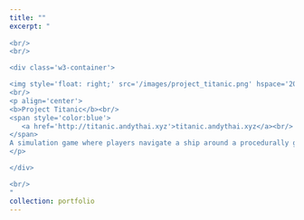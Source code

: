 ```yaml
---
title: ""
excerpt: "  
  
<br/>
<br/>

<div class='w3-container'>

<img style='float: right;' src='/images/project_titanic.png' hspace='20'>
<br/>
<p align='center'>
<b>Project Titanic</b><br/>
<span style='color:blue'>
   <a href='http://titanic.andythai.xyz'>titanic.andythai.xyz</a><br/>
</span>
A simulation game where players navigate a ship around a procedurally generated naval terrain. Features a rendering engine programmed from scratch with bounding boxes, collision detection, procedural terrain, particle effects, and simple animation.
</p>

</div>

<br/>
"
collection: portfolio
---
```

